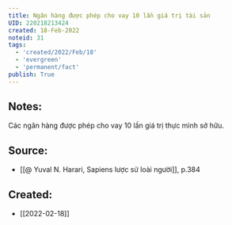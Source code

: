 ```yaml
---
title: Ngân hàng được phép cho vay 10 lần giá trị tài sản
UID: 220218213424
created: 18-Feb-2022
noteid: 31
tags:
  - 'created/2022/Feb/18'
  - 'evergreen'
  - 'permanent/fact'
publish: True
---
```

## Notes:
Các ngân hàng được phép cho vay 10 lần giá trị thực mình sở hữu.

## Source:
- [[@ Yuval N. Harari, Sapiens lược sử loài người]], p.384



## Created:
- [[2022-02-18]]
